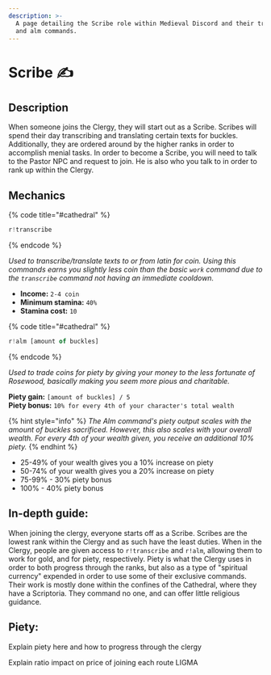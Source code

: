 ```yaml
---
description: >-
  A page detailing the Scribe role within Medieval Discord and their transcribe
  and alm commands.
---
```


# Scribe ✍️

## Description

When someone joins the Clergy, they will start out as a Scribe. Scribes will spend their day transcribing and translating certain texts for buckles. Additionally, they are ordered around by the higher ranks in order to accomplish menial tasks. In order to become a Scribe, you will need to talk to the Pastor NPC and request to join. He is also who you talk to in order to rank up within the Clergy.

## Mechanics

{% code title="\#cathedral" %}
```javascript
r!transcribe
```
{% endcode %}

_Used to transcribe/translate texts to or from latin for coin. Using this commands earns you slightly less coin than the basic `work` command due to the `transcribe` command not having an immediate cooldown._

* **Income:** `2-4 coin`
* **Minimum stamina:** `40%`
* **Stamina cost:** `10`

{% code title="\#cathedral" %}
```javascript
r!alm [amount of buckles]
```
{% endcode %}

_Used to trade coins for piety by giving your money to the less fortunate of Rosewood, basically making you seem more pious and charitable._

**Piety gain:** `[amount of buckles] / 5`  
**Piety bonus:** `10% for every 4th of your character's total wealth`

{% hint style="info" %}
_The Alm command's piety output scales with the amount of buckles sacrificed. However, this also scales with your overall wealth. For every 4th of your wealth given, you receive an additional 10% piety._
{% endhint %}

* 25-49% of your wealth gives you a 10% increase on piety
* 50-74% of your wealth gives you a 20% increase on piety
* 75-99% - 30% piety bonus
* 100% - 40% piety bonus

## In-depth guide:

When joining the clergy, everyone starts off as a Scribe. Scribes are the lowest rank within the Clergy and as such have the least duties. When in the Clergy, people are given access to `r!transcribe` and `r!alm`, allowing them to work for gold, and for piety, respectively. Piety is what the Clergy uses in order to both progress through the ranks, but also as a type of "spiritual currency" expended in order to use some of their exclusive commands. Their work is mostly done within the confines of the Cathedral, where they have a Scriptoria. They command no one, and can offer little religious guidance.

## Piety:

Explain piety here and how to progress through the clergy

Explain ratio impact on price of joining each route LIGMA

